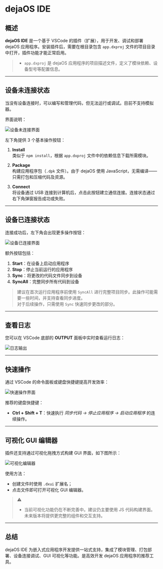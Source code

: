 # dejaOS IDE

## 概述

**dejaOS IDE** 是一个基于 VSCode 的插件（扩展），用于开发、调试和部署 dejaOS 应用程序。安装插件后，需要在根目录包含 `app.dxproj` 文件的项目目录中打开，插件功能才能正常启用。

> - `app.dxproj` 是 dejaOS 应用程序的项目描述文件，定义了模块依赖、设备型号等配置信息。

---

## 设备未连接状态

当没有设备连接时，可以编写和管理代码，但无法运行或调试。目前不支持模拟器。

界面说明：

![设备未连接界面](/img/ide-1.png)

左下角提供 3 个基本操作按钮：

1. **Install**  
   类似于 `npm install`，根据 `app.dxproj` 文件中的依赖信息下载所需模块。

2. **Package**  
   构建应用程序包（`.dpk` 文件）。由于 dejaOS 使用 JavaScript，无需编译——只需打包和压缩代码及资源。

3. **Connect**  
   将设备通过 USB 连接到计算机后，点击此按钮建立通信连接。连接状态通过右下角弹窗报告成功或失败。

---

## 设备已连接状态

连接成功后，左下角会出现更多操作按钮：

![设备已连接界面](/img/ide-2.png)

额外按钮包括：

1. **Start**：在设备上启动应用程序
2. **Stop**：停止当前运行的应用程序
3. **Sync**：将更改的代码文件同步到设备
4. **SyncAll**：完整同步所有代码到设备

> 建议在首次运行应用程序前使用 `SyncAll` 进行完整项目同步。此操作可能需要一些时间，并支持查看同步进度。  
> 对于后续操作，只需使用 `Sync` 快速同步更改的部分。

---

## 查看日志

您可以在 VSCode 底部的 **OUTPUT** 面板中实时查看运行日志：

![日志输出](/img/ide-3.png)

---

## 快速操作

通过 VSCode 的命令面板或键盘快捷键提高开发效率：

![快速操作界面](/img/ide-5.png)

推荐的键盘快捷键：

- **Ctrl + Shift + T**：快速执行 _同步代码 → 停止应用程序 → 启动应用程序_ 的连续操作。

---

## 可视化 GUI 编辑器

插件还支持通过可视化拖拽方式构建 GUI 界面，如下图所示：

![可视化编辑器](/img/ide-4.png)

使用方法：

- 创建文件时使用 `.dxui` 扩展名；
- 点击文件即可打开可视化 GUI 编辑器。

> ⚠️
>
> - 当前可视化功能仍在不断完善中。建议仍主要使用 JS 代码构建界面。未来版本将提供更完整的组件和交互支持。

---

## 总结

dejaOS IDE 为嵌入式应用程序开发提供一站式支持，集成了模块管理、打包部署、设备连接调试、GUI 可视化等功能。是高效开发 dejaOS 应用程序的推荐工具。
